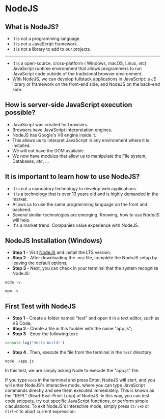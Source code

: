 # NodeJS

## What is NodeJS?
  
- It is not a programming language.
- It is not a JavaScript framework.
- It is not a library to add to our projects.

<hr>

- It is a open-source, cross-platform ( Windows, macOS, Linux, _etc_) JavaScript runtime environment that allows programmers to run JavaScript code outside of the tradicional browser environment.
- With NodeJS, we can develop fullstack applications in JavaScript: a JS library or framework on the front-end side, and NodeJS on the back-end side.

## How is server-side JavaScript execution possible?

- JavaScript was created for browsers.
- Browsers have JavaScript interpretation engines.
- NodeJS has Google's V8 engine inside it.
- This allows us to interpret JavaScript in any environment where it is installed.
- We will not have the DOM available.
- We now have modules that allow us to manipulate the File system, Databases, _etc_, ...

## It is important to learn how to use NodeJS?

- It is not a mandatory technology to develop web applications.
- It is a technology that is over 13 years old and is highly demanded in the market.
- Allows us to use the same programming language on the front and backend.
- Several similar technologies are emerging. Knowing, how to use NodeJS will help.
- It's a market trend. Companies value experience with NodeJS.

## NodeJS Installation (Windows)

- **Step 1** - Visit [NodeJS](https://nodejs.org/en) and install the LTS version;
- **Step 2** - After downloading the .msi file, complete the NodeJS setup by leaving the default options;
- **Step 3** - Next, you can check in your terminal that the system recognize NodeJS:
```shell
node -v
```
```shell
npm -v
```

## First Test with NodeJS

- **Step 1** - Create a folder named "test" and open it in a text editor, such as VS Code;
- **Step 2** - Create a file in this foulder with the name "app.js";
- **Step 3** - Enter the following text:
```js
console.log('Hello World!')
```
- **Step 4** . Then, execute the file from the terminal in the `test` directory:
```shell
node .\app.js
```

In this test, we are simply asking Node to execute the "app.js" file.

If you type `node` in the terminal and press Enter, NodeJS will start, and you will enter NodeJS's interactive mode, where you can type JavaScript commands directly and see them executed immediately. This is known as the "REPL" (Read-Eval-Print-Loop) of NodeJS. In this way, you can test code snippets, try out specific JavaScript functions, or perform simple claculations. To exit NodeJS's interactive mode, simply press `Ctrl+D` or `Ctrl+C` to abort current expression.
